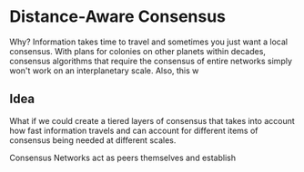 # Distance-Aware Consensus

Why? Information takes time to travel and sometimes you just want a local consensus. With plans for colonies on other planets within decades, consensus algorithms that require the consensus of entire networks simply won't work on an interplanetary scale. Also, this w

## Idea

What if we could create a tiered layers of consensus that takes into account how fast information travels and can account for different items of consensus being needed at different scales.

Consensus Networks act as peers themselves and establish 